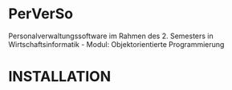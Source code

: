 # PerVerSo

Personalverwaltungssoftware im Rahmen des 2. Semesters in Wirtschaftsinformatik - Modul: Objektorientierte Programmierung

# INSTALLATION

<git clone >
